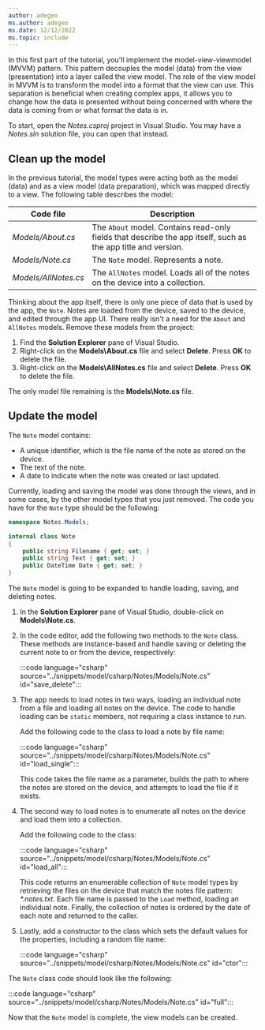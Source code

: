 ```yaml
---
author: adegeo
ms.author: adegeo
ms.date: 12/12/2022
ms.topic: include
---
```


In this first part of the tutorial, you'll implement the model-view-viewmodel (MVVM) pattern. This pattern decouples the model (data) from the view (presentation) into a layer called the view model. The role of the view model in MVVM is to transform the model into a format that the view can use. This separation is beneficial when creating complex apps, it allows you to change how the data is presented without being concerned with where the data is coming from or what format the data is in.

To start, open the _Notes.csproj_ project in Visual Studio. You may have a _Notes.sln_ solution file, you can open that instead.

## Clean up the model

In the previous tutorial, the model types were acting both as the model (data) and as a view model (data preparation), which was mapped directly to a view. The following table describes the model:

| Code file            | Description                                                                                   |
|----------------------|-----------------------------------------------------------------------------------------------|
| _Models/About.cs_    | The `About` model. Contains read-only fields that describe the app itself, such as the app title and version. |
| _Models/Note.cs_     | The `Note` model. Represents a note.           |
| _Models/AllNotes.cs_ | The `AllNotes` model. Loads all of the notes on the device into a collection. |

Thinking about the app itself, there is only one piece of data that is used by the app, the `Note`. Notes are loaded from the device, saved to the device, and edited through the app UI. There really isn't a need for the `About` and `AllNotes` models. Remove these models from the project:

01. Find the **Solution Explorer** pane of Visual Studio.
01. Right-click on the **Models\\About.cs** file and select **Delete**. Press **OK** to delete the file.
01. Right-click on the **Models\\AllNotes.cs** file and select **Delete**. Press **OK** to delete the file.

The only model file remaining is the **Models\\Note.cs** file.

## Update the model

The `Note` model contains:

- A unique identifier, which is the file name of the note as stored on the device.
- The text of the note.
- A date to indicate when the note was created or last updated.

Currently, loading and saving the model was done through the views, and in some cases, by the other model types that you just removed. The code you have for the `Note` type should be the following:

```csharp
namespace Notes.Models;

internal class Note
{
    public string Filename { get; set; }
    public string Text { get; set; }
    public DateTime Date { get; set; }
}
```

The `Note` model is going to be expanded to handle loading, saving, and deleting notes.

01. In the **Solution Explorer** pane of Visual Studio, double-click on **Models\\Note.cs**.
01. In the code editor, add the following two methods to the `Note` class. These methods are instance-based and handle saving or deleting the current note to or from the device, respectively:

    :::code language="csharp" source="../snippets/model/csharp/Notes/Models/Note.cs" id="save_delete":::

01. The app needs to load notes in two ways, loading an individual note from a file and loading all notes on the device. The code to handle loading can be `static` members, not requiring a class instance to run.

    Add the following code to the class to load a note by file name:

    :::code language="csharp" source="../snippets/model/csharp/Notes/Models/Note.cs" id="load_single":::

    This code takes the file name as a parameter, builds the path to where the notes are stored on the device, and attempts to load the file if it exists.

01. The second way to load notes is to enumerate all notes on the device and load them into a collection.

    Add the following code to the class:

    :::code language="csharp" source="../snippets/model/csharp/Notes/Models/Note.cs" id="load_all":::

    This code returns an enumerable collection of `Note` model types by retrieving the files on the device that match the notes file pattern: _*.notes.txt_. Each file name is passed to the `Load` method, loading an individual note. Finally, the collection of notes is ordered by the date of each note and returned to the caller.

01. Lastly, add a constructor to the class which sets the default values for the properties, including a random file name:

    :::code language="csharp" source="../snippets/model/csharp/Notes/Models/Note.cs" id="ctor":::

The `Note` class code should look like the following:

:::code language="csharp" source="../snippets/model/csharp/Notes/Models/Note.cs" id="full":::

Now that the `Note` model is complete, the view models can be created.

